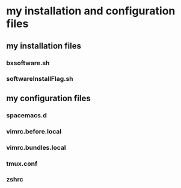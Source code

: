 # my installation and configuration files

## my installation files
### bxsoftware.sh
### softwareInstallFlag.sh

## my configuration files
### spacemacs.d
### vimrc.before.local
### vimrc.bundles.local
### tmux.conf
### zshrc
